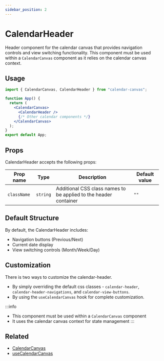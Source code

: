 ```yaml
---
sidebar_position: 2
---
```


# CalendarHeader

Header component for the calendar canvas that provides navigation controls and view switching functionality.
This component must be used within a `CalendarCanvas` component as it relies on the calendar canvas context.

## Usage

```jsx
import { CalendarCanvas, CalendarHeader } from "calendar-canvas";

function App() {
  return (
    <CalendarCanvas>
      <CalendarHeader />
      {/* Other calendar components */}
    </CalendarCanvas>
  );
}
export default App;
```

## Props

CalendarHeader accepts the following props:

| Prop name   | Type        | Description                                                      | Default value |
| ----------- | ----------- | ---------------------------------------------------------------- | ------------- |
| `className` | `string`    | Additional CSS class names to be applied to the header container | `""`          |

## Default Structure

By default, the CalendarHeader includes:

- Navigation buttons (Previous/Next)
- Current date display
- View switching controls (Month/Week/Day)

## Customization

There is two ways to customize the calendar-header.

- By simply overriding the default css classes - `calendar-header`, `calendar-header-navigations`, and `calendar-view-buttons`.
- By using the `useCalendarCanvas` hook for complete customization.


:::info

- This component must be used within a `CalendarCanvas` component
- It uses the calendar canvas context for state management
  :::

## Related

- [CalendarCanvas](/docs/components/calendar-canvas)
- [useCalendarCanvas](/docs/hooks/use-calendar-canvas)
